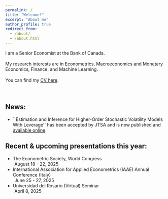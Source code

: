 ```yaml
---
permalink: /
title: "Welcome!"
excerpt: "About me"
author_profile: true
redirect_from: 
  - /about/
  - /about.html
---
```

I am a Senior Economist at the Bank of Canada.
<br />
<br />
My research interests are in Econometrics, Macroeconomics and Monetary Economics, Finance, and Machine Learning. 
<br />
<br />
You can find my [CV here](https://roga11.github.io/gabrielrodriguez.github.io/files/RodriguezRondon_CV_20250702.pdf). 
<br />
<br />
<br />
## News:
<ul>
  <li> ``Estimation and Inference for Higher-Order Stochastic Volatility Models With Leverage'' has been accepted by JTSA and is now published and <a href=" https://doi.org/10.1111/jtsa.12851">available online</a>.
  </li>
</ul>

## Recent & upcoming presentations this year:
<ul>
  <li>The Econometric Society, World Congress 
    <div style="margin-left: 5px;"> August 18 - 22, 2025 </div>
  </li>
  <li>International Association for Applied Econometrics (IAAE) Annual Conference (Italy)
    <div style="margin-left: 5px;"> June 25 - 27, 2025 </div>
  </li>
  <li>Universidad del Rosario (Virtual) Seminar
    <div style="margin-left: 5px;"> April 8, 2025 </div>
  </li>
</ul>


